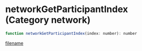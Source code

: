 # networkGetParticipantIndex (Category network)

```js
function networkGetParticipantIndex(index: number): number
```

[filename](networkGetParticipantIndex_m.md ':include')